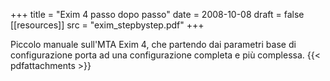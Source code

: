 +++
title = "Exim 4 passo dopo passo"
date = 2008-10-08
draft = false
[[resources]]
src = "exim_stepbystep.pdf"
+++

Piccolo manuale sull'MTA Exim 4, che partendo dai parametri base di configurazione porta ad una configurazione completa e più complessa.
{{< pdfattachments >}}